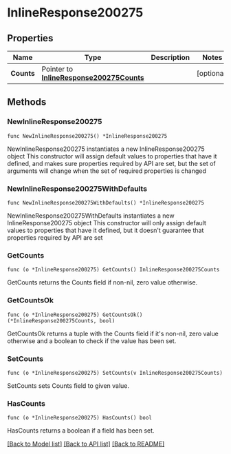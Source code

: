 # InlineResponse200275

## Properties

Name | Type | Description | Notes
------------ | ------------- | ------------- | -------------
**Counts** | Pointer to [**InlineResponse200275Counts**](InlineResponse200275Counts.md) |  | [optional] 

## Methods

### NewInlineResponse200275

`func NewInlineResponse200275() *InlineResponse200275`

NewInlineResponse200275 instantiates a new InlineResponse200275 object
This constructor will assign default values to properties that have it defined,
and makes sure properties required by API are set, but the set of arguments
will change when the set of required properties is changed

### NewInlineResponse200275WithDefaults

`func NewInlineResponse200275WithDefaults() *InlineResponse200275`

NewInlineResponse200275WithDefaults instantiates a new InlineResponse200275 object
This constructor will only assign default values to properties that have it defined,
but it doesn't guarantee that properties required by API are set

### GetCounts

`func (o *InlineResponse200275) GetCounts() InlineResponse200275Counts`

GetCounts returns the Counts field if non-nil, zero value otherwise.

### GetCountsOk

`func (o *InlineResponse200275) GetCountsOk() (*InlineResponse200275Counts, bool)`

GetCountsOk returns a tuple with the Counts field if it's non-nil, zero value otherwise
and a boolean to check if the value has been set.

### SetCounts

`func (o *InlineResponse200275) SetCounts(v InlineResponse200275Counts)`

SetCounts sets Counts field to given value.

### HasCounts

`func (o *InlineResponse200275) HasCounts() bool`

HasCounts returns a boolean if a field has been set.


[[Back to Model list]](../README.md#documentation-for-models) [[Back to API list]](../README.md#documentation-for-api-endpoints) [[Back to README]](../README.md)


